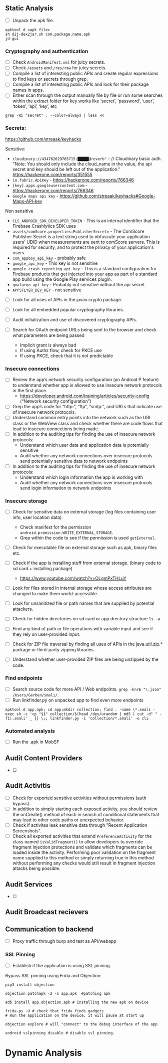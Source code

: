 ## Static Analysis

- [ ] Unpack the apk file.
```
apktool d <apk file>
sh d2j-dex2jar.sh com.package.name.apk
jd-gui
```

### Cryptography and authentication
- [ ] Check `AndroidManifest.xml` for juicy secrets.
- [ ] Check `/assets` and `/res/raw` for juicy secrets.
- [ ] Compile a list of interesting public APIs and create regular expressions to find keys or secrets through grep.
- [ ] Compile a list of interesting public APIs and look for their package names in apps.
- [ ] Either scan through the output manually file by file or run some searches within the extract folder for key works like ‘secret’, ‘password’, ‘user’, ‘token’, ‘api’, ‘key’, etc 
```
grep -Ri "secret" . --color=always | less -R
```

### Secrets:

https://github.com/streaak/keyhacks

Sensitive:

- `cloudinary://434762629765715:█████@reverb"` - // Cloudinary basic auth. "Note: You should only include the cloud_name in the value, the api secret and key should be left out of the application." https://hackerone.com/reports/351555
- `io.fabric.ApiKey` - https://hackerone.com/reports/766346
- `[key].apps.googleusercontent.com` - https://hackerone.com/reports/766346
- `Google maps api key` - https://github.com/streaak/keyhacks#Google-Maps-API-key

Non sensitive

- `CLS_ANDROID_SDK_DEVELOPER_TOKEN` - This is an internal identifier that the Firebase Crashlytics SDK uses 
- `assets/comScore.properties:PublisherSecret=` - The ComScore Publisher Secret is a text string used to obfuscate your application users' UDID when measurements are sent to comScore servers. This is required for security, and to protect the privacy of your application's users.
- `com_appboy_api_key` - probably safe
- `google_api_key` - This key is not sensitive
- `google_crash_reporting_api_key` - This is a standard configuration for Firebase products that get injected into your app as part of a standard app build using the Google Play services plugin.
- `qualaroo_api_key` - Probably not sensitive without the api secret.
- `APPSFLYER_DEV_KEY` - not sensitive

- [ ] Look for all uses of APIs in the javax.crypto package.
- [ ] Look for all embedded popular cryptography libraries.
- [ ] Audit initialization and use of discovered cryptography APIs.

- [ ] Search for OAuth endpoint URLs being sent to the browser and check what parameters are being passed
  - Implicit grant is always bad
  - If using Authz flow, check for PKCE use
  - If using PKCE, check that it is not predictable


### Insecure connections
- [ ] Review the app’s network security configuration (an Android P feature) to understand whether app is allowed to use insecure network protocols in the first place.
  - https://developer.android.com/training/articles/security-config (“Network
security configuration”)
- [ ] Grep the app’s code for “http:”, “ftp”, “smtp:”, and URLs that indicate use of insecure
network protocols.
- [ ] Understand common entry points into the network such as the URL class or the WebView class and check whether there are code flows that lead to insecure connections being made.
- [ ] In addition to the auditing tips for finding the use of insecure network protocols:
  - Understand which user data and application data is potentially sensitive
  - Audit whether any network connections over insecure protocols send potentially sensitive data to network endpoints
- [ ] In addition to the auditing tips for finding the use of insecure network protocols:
  - Understand which login information the app is working with
  - Audit whether any network connections over insecure protocols send login information to network endpoints

### Insecure storage
- [ ] Check for sensitive data on external storage (log files containing user info, user location data).
  - Check manifest for the permission `android.premission.WRITE_EXTERNAL_STORAGE`.
  - Grep within the code to see if the permission is used `getExternal`.
- [ ] Check for executable file on external storage such as apk, binary files etc.
- [ ] Check if the app is installing stuff from external storage. (binary code to sd card + installing package)
  - https://www.youtube.com/watch?v=OLgmPxTHLuY
- [ ] Look for files stored in internal storage whose access attributes are changed to make them world-accessible.
- [ ] Look for unsanitized file or path names that are supplied by potential attackers.
- [ ] Check for hidden directories on sd card or app drectory structure `ls -a`.

- [ ] Find any kind of path or file operations with variable input and see if they rely on user-provided input.
- [ ] Check for ZIP file traversal by finding all uses of APIs in the java.util.zip.* package or third-party zipping libraries.
- [ ] Understand whether user-provided ZIP files are being unzipped by the code.


### Find endpoints
- [ ] Search source code for more API / Web endpoints. `grep -hnrE "\.json" /Users/Gerben/smali/`.
- [ ] Run linkfinder.py on unpacked app to find even more endpoints
```
apktool d app.apk; cd app;mkdir collection; find . -name \*.smali -exec sh -c 'cp "$1" collection/$(head /dev/urandom | md5 | cut -d" " -f1).smali' _ {} \;; linkfinder.py -i 'collection/*.smali' -o cli
```

### Automated analysis
- [ ] Run the .apk in MobSF

## Audit Content Providers
- [ ] 

## Audit Activitis

- [ ] Check for exported sensitive activities without permissions (auth bypass).
- [ ] In addition to simply starting each exposed activity, you should
review the onCreate() method of each in search of conditional statements that
may lead to other code paths or unexpected behavior.
- [ ] Check if activites leak sensitive data through "Recent Application Screenshots".
- [ ] Check all exported activities that extend `PreferenceActivity` for the class named `isValidFragment()` to allow developers to override fragment injection protections and validate which fragments can be loaded inside the activity. Performing poor validation on the fragment name supplied to this method or simply returning true in this method without performing any checks would still result in fragment injection attacks being possible.

## Audit Services
- [ ] 

## Audit Broadcast recievers


## Communication to backend

- [ ] Proxy traffic through burp and test as API/webapp

### SSL Pinning

- [ ] Establish if the application is using SSL pinning.

Bypass SSL pinning using Frida and Objection:

```
pip3 install objection

objection patchapk -2 -s app.apk  #patching apk

adb install app.objection.apk # installing the new apk on device

frida-ps -U # check that frida finds gadgets
# Run the application on the device, it will pause at start up

objection explore # will "connect" to the debug interface of the app

android sslpinning disable # disable ssl pinning.
```





# Dynamic Analysis
